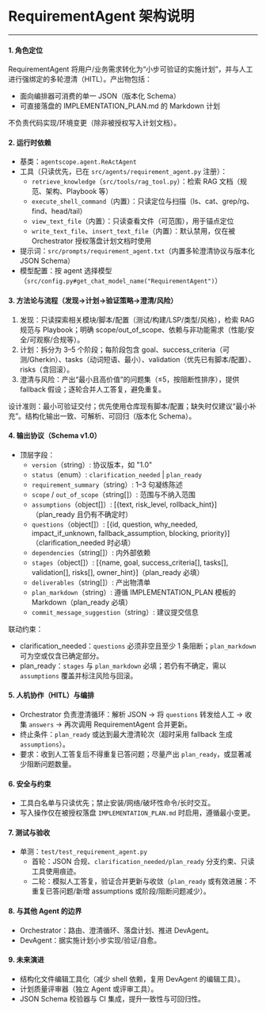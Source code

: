 # RequirementAgent 架构说明

---

#### 1. 角色定位
RequirementAgent 将用户/业务需求转化为“小步可验证的实施计划”，并与人工进行强绑定的多轮澄清（HITL）。产出物包括：
- 面向编排器可消费的单一 JSON（版本化 Schema）
- 可直接落盘的 IMPLEMENTATION_PLAN.md 的 Markdown 计划

不负责代码实现/环境变更（除非被授权写入计划文档）。

#### 2. 运行时依赖
- 基类：`agentscope.agent.ReActAgent`
- 工具（只读优先，已在 `src/agents/requirement_agent.py` 注册）：
  - `retrieve_knowledge`（`src/tools/rag_tool.py`）：检索 RAG 文档（规范、架构、Playbook 等）
  - `execute_shell_command`（内置）：只读定位与扫描（ls、cat、grep/rg、find、head/tail）
  - `view_text_file`（内置）：只读查看文件（可范围），用于锚点定位
  - `write_text_file`、`insert_text_file`（内置）：默认禁用，仅在被 Orchestrator 授权落盘计划文档时使用
- 提示词：`src/prompts/requirement_agent.txt`（内置多轮澄清协议与版本化 JSON Schema）
- 模型配置：按 agent 选择模型（`src/config.py#get_chat_model_name("RequirementAgent")`）

#### 3. 方法论与流程（发现→计划→验证策略→澄清/风险）
1) 发现：只读探索相关模块/脚本/配置（测试/构建/LSP/类型/风格），检索 RAG 规范与 Playbook；明确 scope/out_of_scope、依赖与非功能需求（性能/安全/可观察/合规等）。
2) 计划：拆分为 3–5 个阶段；每阶段包含 goal、success_criteria（可测/Gherkin）、tasks（动词短语、最小）、validation（优先已有脚本/配置）、risks（含回滚）。
3) 澄清与风险：产出“最小且高价值”的问题集（≤5，按阻断性排序），提供 fallback 假设；逐轮合并人工答复，避免重复。

设计准则：最小可验证交付；优先使用仓库现有脚本/配置；缺失时仅建议“最小补充”。结构化输出一致、可解析、可回归（版本化 Schema）。

#### 4. 输出协议（Schema v1.0）
- 顶层字段：
  - `version`（string）: 协议版本，如 "1.0"
  - `status`（enum）: `clarification_needed` | `plan_ready`
  - `requirement_summary`（string）: 1–3 句凝练陈述
  - `scope` / `out_of_scope`（string[]）: 范围与不纳入范围
  - `assumptions`（object[]）: [{text, risk_level, rollback_hint}]（plan_ready 且仍有不确定时）
  - `questions`（object[]）: [{id, question, why_needed, impact_if_unknown, fallback_assumption, blocking, priority}]（clarification_needed 时必填）
  - `dependencies`（string[]）: 内外部依赖
  - `stages`（object[]）: [{name, goal, success_criteria[], tasks[], validation[], risks[], owner_hint}]（plan_ready 必填）
  - `deliverables`（string[]）: 产出物清单
  - `plan_markdown`（string）: 遵循 IMPLEMENTATION_PLAN 模板的 Markdown（plan_ready 必填）
  - `commit_message_suggestion`（string）: 建议提交信息

联动约束：
- clarification_needed：`questions` 必须非空且至少 1 条阻断；`plan_markdown` 可为空或仅含已确定部分。
- plan_ready：`stages` 与 `plan_markdown` 必填；若仍有不确定，需以 `assumptions` 覆盖并标注风险与回滚。

#### 5. 人机协作（HITL）与编排
- Orchestrator 负责澄清循环：解析 JSON → 将 `questions` 转发给人工 → 收集 `answers` → 再次调用 RequirementAgent 合并更新。
- 终止条件：`plan_ready` 或达到最大澄清轮次（超时采用 fallback 生成 `assumptions`）。
- 要求：收到人工答复后不得重复已答问题；尽量产出 `plan_ready`，或显著减少阻断问题数量。

#### 6. 安全与约束
- 工具白名单与只读优先；禁止安装/网络/破坏性命令/长时交互。
- 写入操作仅在被授权落盘 `IMPLEMENTATION_PLAN.md` 时启用，遵循最小变更。

#### 7. 测试与验收
- 单测：`test/test_requirement_agent.py`
  - 首轮：JSON 合规、`clarification_needed/plan_ready` 分支约束、只读工具使用痕迹。
  - 二轮：模拟人工答复，验证合并更新与收敛（`plan_ready` 或有效进展：不重复已答问题/新增 assumptions 或阶段/阻断问题减少）。

#### 8. 与其他 Agent 的边界
- Orchestrator：路由、澄清循环、落盘计划、推进 DevAgent。
- DevAgent：据实施计划小步实现/验证/自愈。

#### 9. 未来演进
- 结构化文件编辑工具化（减少 shell 依赖，复用 DevAgent 的编辑工具）。
- 计划质量评审器（独立 Agent 或评审工具）。
- JSON Schema 校验器与 CI 集成，提升一致性与可回归性。
